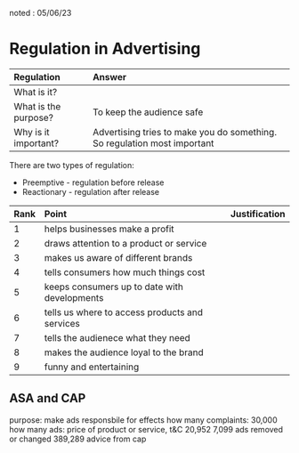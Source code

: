 noted : 05/06/23

# Regulation in Advertising

|Regulation|Answer|
|:---|:---|
|What is it?||
|What is the purpose?|To keep the audience safe|
|Why is it important?|Advertising tries to make you do something. So regulation most important|

There are two types of regulation:

- Preemptive - regulation before release
- Reactionary - regulation after release

|Rank|Point|Justification|
|:---|:---|:---|
|1|helps businesses make a profit||
|2|draws attention to a product or service||
|3|makes us aware of different brands||
|4|tells consumers how much things cost||
|5|keeps consumers up to date with developments ||
|6|tells us where to access products and services||
|7|tells the audienece what they need||
|8|makes the audience loyal to the brand||
|9|funny and entertaining||

## ASA and CAP

purpose: make ads responsbile for effects
how many complaints: 30,000
how many ads: 
price of product or service, t&C
20,952
7,099 ads removed or changed
389,289 advice from cap

